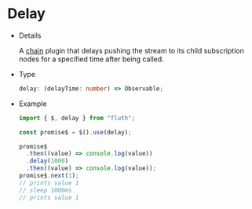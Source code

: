 # Delay

- Details

  A [chain](/en/guide/plugin.html#chain-plugin) plugin that delays pushing the stream to its child subscription nodes for a specified time after being called.

- Type

  ```typescript
  delay: (delayTime: number) => Observable;
  ```

- Example

  ```typescript
  import { $, delay } from "fluth";

  const promise$ = $().use(delay);

  promise$
    .then((value) => console.log(value))
    .delay(1000)
    .then((value) => console.log(value));
  promise$.next(1);
  // prints value 1
  // sleep 1000ms
  // prints value 1
  ```
